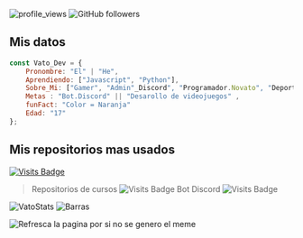 
![profile_views](https://komarev.com/ghpvc/?username=ElVatoEste)
![GitHub followers](https://img.shields.io/github/followers/ElVatoEste?label=Follow&style=social)

## Mis datos
```javascript
const Vato_Dev = {
    Pronombre: "El" | "He",
    Aprendiendo: ["Javascript", "Python"],
    Sobre_Mi: ["Gamer", "Admin"_Discord", "Programador.Novato", "Deportista"],
    Metas : "Bot.Discord" || "Desarollo de videojuegos" ,
    funFact: "Color = Naranja"
    Edad: "17"
};
```
## Mis repositorios mas usados

[![Visits Badge](https://badges.pufler.dev/visits/ELvatoEste/https://github.com/ElVatoEste/Repositorios)](https://github.com/ElVatoEste/Repositorios)
> Repositorios de cursos
![Visits Badge](https://badges.pufler.dev/visits/ElVatoEste/Repositorios)
> Bot Discord
> ![Visits Badge](https://badges.pufler.dev/visits/ElVatoEste/Aikko-bot)

![VatoStats](https://github-readme-stats.vercel.app/api?username=ElVatoEste&show_icons=true&hide=contribs,prs&cache_seconds=86400&theme=darcula)
![Barras](https://github-readme-stats.vercel.app/api/top-langs/?username=ElVatoEste)

<img src='https://random-memer.herokuapp.com/' title="Meme" alt="Refresca la pagina por si no se genero el meme">

